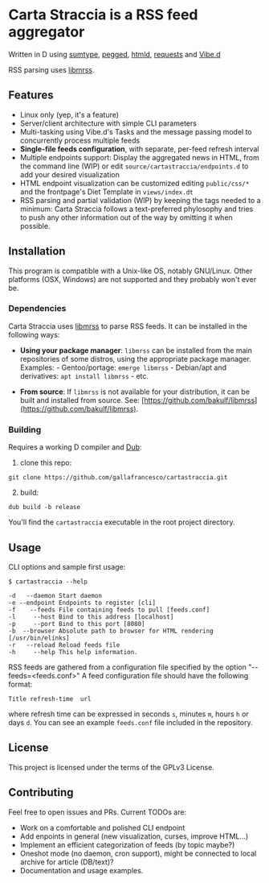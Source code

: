 # Carta Straccia is a RSS feed aggregator

Written in D using [sumtype](https://code.dlang.org/packages/sumtype),
[pegged](https://code.dlang.org/packages/pegged),
[htmld](https://code.dlang.org/packages/htmld),
[requests](https://code.dlang.org/requests) and [Vibe.d](https://vibed.org)

RSS parsing uses
[libmrss](https://autistici.org/bakunin/libmrss/doc/index.html).

## Features

* Linux only (yep, it's a feature)
* Server/client architecture with simple CLI parameters
* Multi-tasking using Vibe.d's Tasks and the message passing model to
  concurrently process multiple feeds
* **Single-file feeds configuration**, with separate, per-feed refresh interval
* Multiple endpoints support: Display the aggregated news in HTML, from the
  command line (WIP) or edit `source/cartastraccia/endpoints.d` to add your
  desired visualization
* HTML endpoint visualization can be customized editing `public/css/*` and the
  frontpage's Diet Template in `views/index.dt`
* RSS parsing and partial validation (WIP) by keeping the tags needed to a
  minimum: Carta Straccia follows a text-preferred phylosophy and tries to push
  any other information out of the way by omitting it when possible.

## Installation

This program is compatible with a Unix-like OS, notably GNU/Linux. Other
platforms (OSX, Windows) are not supported and they probably won't ever be.

### Dependencies

Carta Straccia uses
[libmrss](https://autistici.org/bakunin/libmrss/doc/index.html) to parse RSS
feeds. It can be installed in the following ways:

* **Using your package manager**: `libmrss` can be installed from the main
	repositories of some distros, using the appropriate package manager. Examples:
		- Gentoo/portage: `emerge libmrss`
		- Debian/apt and derivatives: `apt install libmrss`
		- etc.


* **From source**: If `libmrss` is not available for your distribution,
it can be built and installed from source. See:
[https://github.com/bakulf/libmrss](https://github.com/bakulf/libmrss).

### Building

Requires a working D compiler and [Dub](https://github.com/dlang/dub):

1. clone this repo:

```
git clone https://github.com/gallafrancesco/cartastraccia.git
```

2. build:

```
dub build -b release
```

You'll find the `cartastraccia` executable in the root project directory.

## Usage

CLI options and sample first usage:
```
$ cartastraccia --help

-d   --daemon Start daemon
-e --endpoint Endpoints to register [cli]
-f    --feeds File containing feeds to pull [feeds.conf]
-l     --host Bind to this address [localhost]
-p     --port Bind to this port [8080]
-b  --browser Absolute path to browser for HTML rendering [/usr/bin/elinks]
-r   --reload Reload feeds file
-h     --help This help information.
```

RSS feeds are gathered from a configuration file specified by the option "--feeds=<feeds.conf>"
A feed configuration file should have the following format:
```
Title refresh-time  url
```

where refresh time can be expressed in seconds `s`, minutes `m`, hours `h` or days `d`.
You can see an example `feeds.conf` file included in the repository.

## License

This project is licensed under the terms of the GPLv3 License.

## Contributing

Feel free to open issues and PRs. Current TODOs are:

* Work on a comfortable and polished CLI endpoint
* Add enpoints in general (new visualization, curses, improve HTML...)
* Implement an efficient categorization of feeds (by topic maybe?)
* Oneshot mode (no daemon, cron support), might be connected to local archive
  for article (DB/text)?
* Documentation and usage examples.
